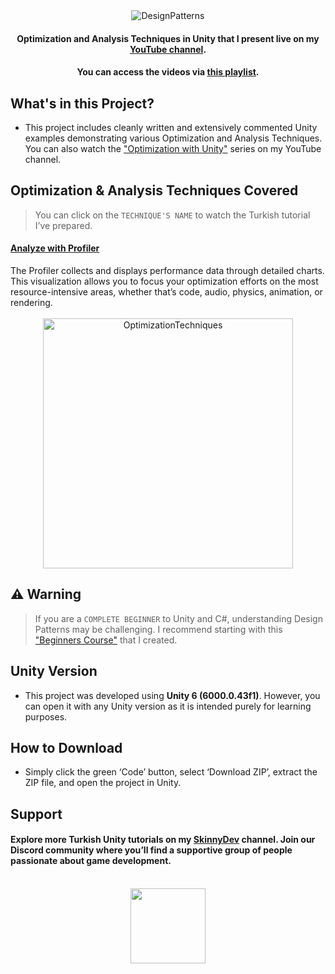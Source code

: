 <div align="center">
  <img src="https://github.com/user-attachments/assets/2dc12d87-7b8e-40f7-8b7b-05fb153519e9" alt="DesignPatterns">
</div>

<h4 align="center">Optimization and Analysis Techniques in Unity that I present live on my <a href="https://www.youtube.com/@skinnydev" target="_blank">YouTube channel</a>.</h4>
<h4 align="center">You can access the videos via <a href="https://www.youtube.com/playlist?list=PLWcP9q-zO2JohEIyQxe6tczhfDOLTqJjW" target="_blank">this playlist</a>.</h4>

## What's in this Project?
* This project includes cleanly written and extensively commented Unity examples demonstrating various Optimization and Analysis Techniques. You can also watch the <a href="https://www.youtube.com/playlist?list=PLWcP9q-zO2JohEIyQxe6tczhfDOLTqJjW">"Optimization with Unity"</a> series on my YouTube channel.

## Optimization & Analysis Techniques Covered

> You can click on the `TECHNIQUE'S NAME` to watch the Turkish tutorial I’ve prepared.

<h4><a href="" target="_blank">Analyze with Profiler</a></h4>
  The Profiler collects and displays performance data through detailed charts. This visualization allows you to focus your optimization efforts on the most resource-intensive areas, whether that’s code, audio, physics, animation, or rendering.
  <div align="center">
  <br>
  <img src="https://i.redd.it/a0rdi0ynixdb1.jpg" width="400" alt="OptimizationTechniques">
  </div>

## ⚠️ Warning
> If you are a `COMPLETE BEGINNER` to Unity and C#, understanding Design Patterns may be challenging. I recommend starting with this <a href="https://youtu.be/KZ5V9xIwwcE?si=__9SA_tCz35p-Q9z">"Beginners Course"</a> that I created.

## Unity Version
* This project was developed using <b>Unity 6 (6000.0.43f1)</b>. However, you can open it with any Unity version as it is intended purely for learning purposes.

## How to Download

* Simply click the green ‘Code’ button, select ‘Download ZIP’, extract the ZIP file, and open the project in Unity.

## Support
<h4>Explore more Turkish Unity tutorials on my <a href="https://www.youtube.com/@skinnydev" target="_blank">SkinnyDev</a> channel. Join our Discord community where you’ll find a supportive group of people passionate about game development.</h4>
<div align="center">
  <a href="https://discord.gg/WMaqkSUHaU">
    <br>
    <img src="https://github.com/user-attachments/assets/2aa443d4-1f49-4bc1-bdd9-4cb6a126e017" width="120">
  </a>
</div>
